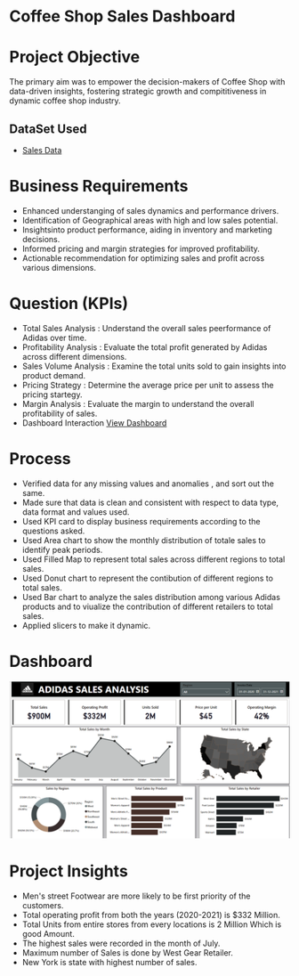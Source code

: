 # Coffee Shop Sales Dashboard

# Project Objective
The primary aim was to empower the decision-makers of Coffee Shop with data-driven insights, fostering strategic growth and compititiveness in dynamic coffee shop industry.

## DataSet Used 
 - <a href="https://github.com/Alazizu6798/Coffee-Shop-Sales-Analysis/blob/main/Coffee%20Shop%20Sales.xlsx">Sales Data</a>
# Business Requirements

- Enhanced understanging of sales dynamics and performance drivers.
- Identification of Geographical areas with high and low sales potential.
- Insightsinto product performance, aiding in inventory and marketing decisions.
- Informed pricing and margin strategies for improved profitability.
- Actionable recommendation for optimizing sales and profit across various dimensions.
# Question (KPIs)

- Total Sales Analysis : Understand the overall sales peerformance of Adidas over time.
- Profitability Analysis : Evaluate the total profit generated by Adidas across different dimensions.
- Sales Volume Analysis : Examine the total units sold to gain insights into product demand.
- Pricing Strategy : Determine the average price per unit to assess the pricing startegy.
- Margin Analysis : Evaluate the margin to understand the overall profitability of sales.
- Dashboard Interaction <a href="https://github.com/Alazizu6798/Data-Analysis-Dashboard/blob/main/Screenshot%202025-03-08%20195301.png">View Dashboard</a>

# Process
- Verified data for any  missing values and anomalies , and sort out the same.
- Made sure that data is clean and consistent with respect to data type, data format and values used.
- Used KPI card to display business requirements according to the questions asked.
- Used Area chart to show the monthly distribution of totale sales to identify peak periods.
- Used Filled Map to represent total sales across different regions to total sales.
- Used Donut chart to represent the contibution of different regions to total sales.
- Used Bar chart to analyze the sales distribution among various Adidas products and to viualize the contribution of different retailers to total sales.
- Applied slicers to make it dynamic.

# Dashboard
![Screenshot(495)](https://github.com/Alazizu6798/Data-Analysis-Dashboard/blob/main/Screenshot%202025-03-08%20195301.png)

# Project Insights 
- Men's street Footwear are more likely to be first priority of the customers.
- Total operating profit from both the years (2020-2021) is $332 Million.
- Total Units from entire stores from every locations is 2 Million Which is good Amount.
- The highest sales were recorded in the month of July.
 - Maximum number of Sales is done by West Gear Retailer.
- New York is state with highest number of sales.
